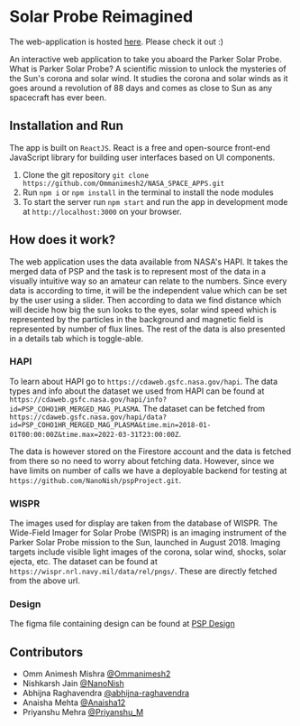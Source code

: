 # Solar Probe Reimagined

The web-application is hosted [here](https://ommanimesh2.github.io/NASA_SPACE_APPS/). Please check it out :)

An interactive web application to take you aboard the Parker Solar Probe. What is Parker Solar Probe? A scientific mission to unlock the mysteries of the Sun's corona and solar wind. It studies the corona and solar winds as it goes around a revolution of 88 days and comes as close to Sun as any spacecraft has ever been.

## Installation and Run

The app is built on `ReactJS`. React is a free and open-source front-end JavaScript library for building user interfaces based on UI components.

1. Clone the git repository `git clone https://github.com/Ommanimesh2/NASA_SPACE_APPS.git`
2. Run `npm i` or `npm install` in the terminal to install the node modules
3. To start the server run `npm start` and run the app in development mode at `http://localhost:3000` on your browser.

## How does it work?

The web application uses the data available from NASA's HAPI. It takes the merged data of PSP and the task is to represent most of the data in a visually intuitive way so an amateur can relate to the numbers. Since every data is according to time, it will be the independent value which can be set by the user using a slider. Then according to data we find distance which will decide how big the sun looks to the eyes, solar wind speed which is represented by the particles in the background and magnetic field is represented by number of flux lines. The rest of the data is also presented in a details tab which is toggle-able.

### HAPI

To learn about HAPI go to `https://cdaweb.gsfc.nasa.gov/hapi`.
The data types and info about the dataset we used from HAPI can be found at `https://cdaweb.gsfc.nasa.gov/hapi/info?id=PSP_COHO1HR_MERGED_MAG_PLASMA`.
The dataset can be fetched from `https://cdaweb.gsfc.nasa.gov/hapi/data?id=PSP_COHO1HR_MERGED_MAG_PLASMA&time.min=2018-01-01T00:00:00Z&time.max=2022-03-31T23:00:00Z`.

The data is however stored on the Firestore account and the data is fetched from there so no need to worry about fetching data.
However, since we have limits on number of calls we have a deployable backend for testing at `https://github.com/NanoNish/pspProject.git`.

### WISPR

The images used for display are taken from the database of WISPR. The Wide-Field Imager for Solar Probe (WISPR) is an imaging instrument of the Parker Solar Probe mission to the Sun, launched in August 2018. Imaging targets include visible light images of the corona, solar wind, shocks, solar ejecta, etc.
The dataset can be found at `https://wispr.nrl.navy.mil/data/rel/pngs/`.
These are directly fetched from the above url.

### Design

The figma file containing design can be found at [PSP Design](https://www.figma.com/file/wpVsmiI5zbAhBLyyNa5TGm/Untitled?node-id=0%3A1)

## Contributors

* Omm Animesh Mishra [@Ommanimesh2](https://github.com/Ommanimesh2)
* Nishkarsh Jain [@NanoNish](https://github.com/NanoNish)
* Abhijna Raghavendra [@abhijna-raghavendra](https://github.com/abhijna-raghavendra)
* Anaisha Mehta [@Anaisha12](https://github.com/Anaisha12)
* Priyanshu Mehra [@Priyanshu_M](https://github.com/Priyanshu95663)
